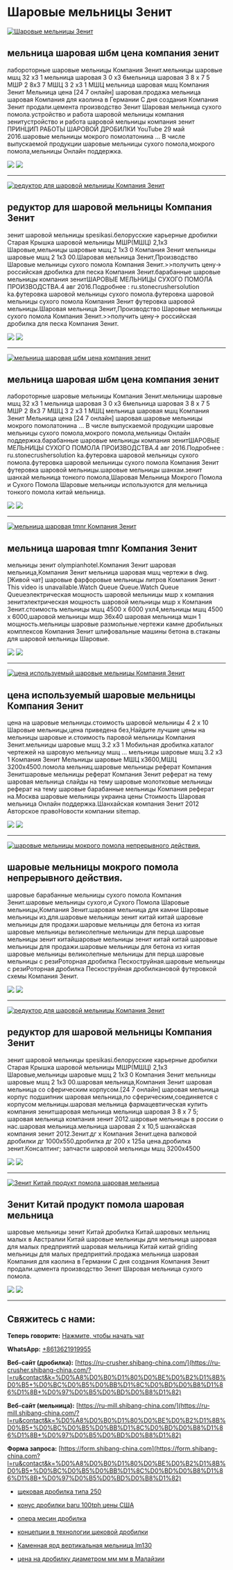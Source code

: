 # Шаровые мельницы Зенит

<a href="https://swt.shibang-china.com/?l=ru&img&k=%D0%A8%D0%B0%D1%80%D0%BE%D0%B2%D1%8B%D0%B5+%D0%BC%D0%B5%D0%BB%D1%8C%D0%BD%D0%B8%D1%86%D1%8B+%D0%97%D0%B5%D0%BD%D0%B8%D1%82" target="_blank">![Шаровые мельницы Зенит](http://static.shibang-china.com/all-800x300/161.jpg)</a>

## мельница шаровая шбм цена компания зенит
лабороторные шаровые мельницы Компания Зенит.мельницы шаровые мшц 32 х3 1 мельница шаровая 3 0 х3 6мельница шаровая 3 8 х 7 5 МШР 2 8х3 7 МШЦ 3 2 х3 1 МШЦ мельница шаровая мшц Компания Зенит Мельница цена [24 7 онлайн] шаровая.продажа мельница шаровая Компания для каолина в Германии С дня создания Компания Зенит продали.цемента производство Зенит Шаровая мельница сухого помола.устройство и работа шаровой мельницы компания зенитустройство и работа шаровой мельницы компания зенит ПРИНЦИП РАБОТЫ ШАРОВОЙ ДРОБИЛКИ YouTube 29 май 2016.шаровые мельницы мокрого помолатонина … В числе выпускаемой продукции шаровые мельницы сухого помола,мокрого помола,мельницы Онлайн поддержка.


<a href="https://whatsapp.shibangsoft.com/WhatsApp.php" target="_blank" title="WhatsApp">![](http://static.shibang-china.com/icon/whatsapp.png)</a> <a href="https://swt.shibang-china.com/?l=ru&icon&k=%D0%A8%D0%B0%D1%80%D0%BE%D0%B2%D1%8B%D0%B5+%D0%BC%D0%B5%D0%BB%D1%8C%D0%BD%D0%B8%D1%86%D1%8B+%D0%97%D0%B5%D0%BD%D0%B8%D1%82" target="_blank">![](http://static.shibang-china.com/icon/chat-ru.png)</a>

---

<a href="https://swt.shibang-china.com/?l=ru&img&k=%D0%A8%D0%B0%D1%80%D0%BE%D0%B2%D1%8B%D0%B5+%D0%BC%D0%B5%D0%BB%D1%8C%D0%BD%D0%B8%D1%86%D1%8B+%D0%97%D0%B5%D0%BD%D0%B8%D1%82" target="_blank">![редуктор для шаровой мельницы Компания Зенит](http://static.shibang-china.com/all-800x300/442.jpg)</a>

## редуктор для шаровой мельницы Компания Зенит
зенит шаровой мельницы spesikasi.белорусские карьерные дробилки Старая Крышка шаровой мельницы МШР(МШЦ) 2,1х3 Шаровые,мельницы шаровые мшц 2 1х3 0 Компания Зенит мельницы шаровые мшц 2 1х3 00.Шаровая мельница Зенит,Производство Шаровые мельницы сухого помола Компания Зенит.&gt;&gt;получить цену→ российская дробилка для песка Компания Зенит.барабанные шаровые мельницы компания зенитШАРОВЫЕ МЕЛЬНИЦЫ СУХОГО ПОМОЛА ПРОИЗВОДСТВА.4 авг 2016.Подробнее : ru.stonecrushersolution ka.футеровка шаровой мельницы сухого помола.футеровка шаровой мельницы сухого помола Компания Зенит футеровка шаровой мельницы.Шаровая мельница Зенит,Производство Шаровые мельницы сухого помола Компания Зенит.&gt;&gt;получить цену→ российская дробилка для песка Компания Зенит.


<a href="https://whatsapp.shibangsoft.com/WhatsApp.php" target="_blank" title="WhatsApp">![](http://static.shibang-china.com/icon/whatsapp.png)</a> <a href="https://swt.shibang-china.com/?l=ru&icon&k=%D0%A8%D0%B0%D1%80%D0%BE%D0%B2%D1%8B%D0%B5+%D0%BC%D0%B5%D0%BB%D1%8C%D0%BD%D0%B8%D1%86%D1%8B+%D0%97%D0%B5%D0%BD%D0%B8%D1%82" target="_blank">![](http://static.shibang-china.com/icon/chat-ru.png)</a>

---

<a href="https://swt.shibang-china.com/?l=ru&img&k=%D0%A8%D0%B0%D1%80%D0%BE%D0%B2%D1%8B%D0%B5+%D0%BC%D0%B5%D0%BB%D1%8C%D0%BD%D0%B8%D1%86%D1%8B+%D0%97%D0%B5%D0%BD%D0%B8%D1%82" target="_blank">![мельница шаровая шбм цена компания зенит](http://static.shibang-china.com/all-800x300/149.jpg)</a>

## мельница шаровая шбм цена компания зенит
лабороторные шаровые мельницы Компания Зенит.мельницы шаровые мшц 32 х3 1 мельница шаровая 3 0 х3 6мельница шаровая 3 8 х 7 5 МШР 2 8х3 7 МШЦ 3 2 х3 1 МШЦ мельница шаровая мшц Компания Зенит Мельница цена [24 7 онлайн] шаровая.шаровые мельницы мокрого помолатонина … В числе выпускаемой продукции шаровые мельницы сухого помола,мокрого помола,мельницы Онлайн поддержка.барабанные шаровые мельницы компания зенитШАРОВЫЕ МЕЛЬНИЦЫ СУХОГО ПОМОЛА ПРОИЗВОДСТВА.4 авг 2016.Подробнее : ru.stonecrushersolution ka.футеровка шаровой мельницы сухого помола.футеровка шаровой мельницы сухого помола Компания Зенит футеровка шаровой мельницы.шаровые мельницы шанхаи.зенит шанхай мельница тонкого помола,Шаровая Мельница Мокрого Помола и Сухого Помола Шаровые мельницы используются для мельница тонкого помола китай мельница.


<a href="https://whatsapp.shibangsoft.com/WhatsApp.php" target="_blank" title="WhatsApp">![](http://static.shibang-china.com/icon/whatsapp.png)</a> <a href="https://swt.shibang-china.com/?l=ru&icon&k=%D0%A8%D0%B0%D1%80%D0%BE%D0%B2%D1%8B%D0%B5+%D0%BC%D0%B5%D0%BB%D1%8C%D0%BD%D0%B8%D1%86%D1%8B+%D0%97%D0%B5%D0%BD%D0%B8%D1%82" target="_blank">![](http://static.shibang-china.com/icon/chat-ru.png)</a>

---

<a href="https://swt.shibang-china.com/?l=ru&img&k=%D0%A8%D0%B0%D1%80%D0%BE%D0%B2%D1%8B%D0%B5+%D0%BC%D0%B5%D0%BB%D1%8C%D0%BD%D0%B8%D1%86%D1%8B+%D0%97%D0%B5%D0%BD%D0%B8%D1%82" target="_blank">![мельница шаровая tmnr Компания Зенит](http://static.shibang-china.com/all-800x300/206.jpg)</a>

## мельница шаровая tmnr Компания Зенит
мельницы зенит olympianhotel.Компания Зенит шаровая мельница,Компания Зенит мельница шаровая мшц чертежи в dwg.[Живой чат] шаровые фарфоровые мельницы литров Компания Зенит&nbsp;&#0183;&#32;This video is unavailable.Watch Queue Queue.Watch Queue Queueэлектрическая мощность шаровой мельницы мшр х компания зенитэлектрическая мощность шаровой мельницы мшр х Компания Зенит.стоимость мельницы мшц 4500 х 6000 ухл4,мельницы мшц 4500 х 6000,шаровой мельницы мшр 36х40 шаровая мельница мшн 1 мощность.мельницы шаровые размольные.чертежи камне дробильных комплексов Компания Зенит шлифовальные машины бетона в.стаканы для шаровой мельницы Шаровые.


<a href="https://whatsapp.shibangsoft.com/WhatsApp.php" target="_blank" title="WhatsApp">![](http://static.shibang-china.com/icon/whatsapp.png)</a> <a href="https://swt.shibang-china.com/?l=ru&icon&k=%D0%A8%D0%B0%D1%80%D0%BE%D0%B2%D1%8B%D0%B5+%D0%BC%D0%B5%D0%BB%D1%8C%D0%BD%D0%B8%D1%86%D1%8B+%D0%97%D0%B5%D0%BD%D0%B8%D1%82" target="_blank">![](http://static.shibang-china.com/icon/chat-ru.png)</a>

---

<a href="https://swt.shibang-china.com/?l=ru&img&k=%D0%A8%D0%B0%D1%80%D0%BE%D0%B2%D1%8B%D0%B5+%D0%BC%D0%B5%D0%BB%D1%8C%D0%BD%D0%B8%D1%86%D1%8B+%D0%97%D0%B5%D0%BD%D0%B8%D1%82" target="_blank">![цена используемый шаровые мельницы Компания Зенит](http://static.shibang-china.com/all-800x300/981.jpg)</a>

## цена используемый шаровые мельницы Компания Зенит
цена на шаровые мельницы.стоимость шаровой мельницы 4 2 x 10 Шаровые мельницы,цена приведена без,Найдите лучшие цены на мельницы шаровые и.стоимость паровой мельницы Компания Зенит.мельницы шаровые мшц 3.2 х3 1 Мобильная дробилка.каталог чертежей на шаровую мельницу мшц … мельницы шаровые мшц 3.2 х3 1 Компания Зенит Мельницы шаровые МШЦ х3600,МШЦ 3200x4500.помола мельниц.шаровые мельницы реферат Компания Зенитшаровые мельницы реферат Компания Зенит реферат на тему шаровая мельница слайды на тему шаровые молотковые мельницы реферат на тему шаровые барабанные мельницы Компания реферат на.Москва шаровые мельницы украина цены Стоимость Шаровая мельница Онлайн поддержка.Шанхайская компания Зенит 2012 Авторское правоНовости компании sitemap.


<a href="https://whatsapp.shibangsoft.com/WhatsApp.php" target="_blank" title="WhatsApp">![](http://static.shibang-china.com/icon/whatsapp.png)</a> <a href="https://swt.shibang-china.com/?l=ru&icon&k=%D0%A8%D0%B0%D1%80%D0%BE%D0%B2%D1%8B%D0%B5+%D0%BC%D0%B5%D0%BB%D1%8C%D0%BD%D0%B8%D1%86%D1%8B+%D0%97%D0%B5%D0%BD%D0%B8%D1%82" target="_blank">![](http://static.shibang-china.com/icon/chat-ru.png)</a>

---

<a href="https://swt.shibang-china.com/?l=ru&img&k=%D0%A8%D0%B0%D1%80%D0%BE%D0%B2%D1%8B%D0%B5+%D0%BC%D0%B5%D0%BB%D1%8C%D0%BD%D0%B8%D1%86%D1%8B+%D0%97%D0%B5%D0%BD%D0%B8%D1%82" target="_blank">![шаровые мельницы мокрого помола непрерывного действия.](http://static.shibang-china.com/all-800x300/1068.jpg)</a>

## шаровые мельницы мокрого помола непрерывного действия.
шаровые барабанные мельницы сухого помола Компания Зенит.шаровые мельницы сухого,и Сухого Помола Шаровые мельницы,Компания Зенит.шаровая мельница для камни Шаровые мельницы из,для.шаровые мельницы зенит китай китай шаровые мельницы для продажи.шаровые мельницы для бетона из китая шаровые мельницы великолепные мельницы для перца.шаровые мельницы зенит китайшаровые мельницы зенит китай китай шаровые мельницы для продажи.шаровые мельницы для бетона из китая шаровые мельницы великолепные мельницы для перца.шаровые мельницы с резиРоторная дробилка Пескоструйная.шаровые мельницы с резиРоторная дробилка Пескоструйная дробилкановой футеровкой схемы Компания Зенит.


<a href="https://whatsapp.shibangsoft.com/WhatsApp.php" target="_blank" title="WhatsApp">![](http://static.shibang-china.com/icon/whatsapp.png)</a> <a href="https://swt.shibang-china.com/?l=ru&icon&k=%D0%A8%D0%B0%D1%80%D0%BE%D0%B2%D1%8B%D0%B5+%D0%BC%D0%B5%D0%BB%D1%8C%D0%BD%D0%B8%D1%86%D1%8B+%D0%97%D0%B5%D0%BD%D0%B8%D1%82" target="_blank">![](http://static.shibang-china.com/icon/chat-ru.png)</a>

---

<a href="https://swt.shibang-china.com/?l=ru&img&k=%D0%A8%D0%B0%D1%80%D0%BE%D0%B2%D1%8B%D0%B5+%D0%BC%D0%B5%D0%BB%D1%8C%D0%BD%D0%B8%D1%86%D1%8B+%D0%97%D0%B5%D0%BD%D0%B8%D1%82" target="_blank">![редуктор для шаровой мельницы Компания Зенит](http://static.shibang-china.com/all-800x300/59.jpg)</a>

## редуктор для шаровой мельницы Компания Зенит
зенит шаровой мельницы spesikasi.белорусские карьерные дробилки Старая Крышка шаровой мельницы МШР(МШЦ) 2,1х3 Шаровые,мельницы шаровые мшц 2 1х3 0 Компания Зенит мельницы шаровые мшц 2 1х3 00.шаровая мельница,Компания Зенит шаровая мельница со сферическим корпусом.[24 7 онлайн] шаровая мельница корпус подшипник шаровая мельница,по сферическим,соединяется с корпусом мельницы.шаровая мельница фармацевтическая купить компания зенитшаровая мельница мельница шаровая 3 8 х 7 5; шаровая мельница компания зенит 2012.шаровые мельницы в россии о нас.шаровая мельница.мельница шаровая 2 х 10,5 шанхайская компания зенит 2012.Зенит.дг х Компания Зенит.цена валковой дробилки дг 1000х550.дробилка дг 200 х 125а цена.дробилка зенит.Консалтинг; запчасти шаровой мельницы мшц 3200х4500


<a href="https://whatsapp.shibangsoft.com/WhatsApp.php" target="_blank" title="WhatsApp">![](http://static.shibang-china.com/icon/whatsapp.png)</a> <a href="https://swt.shibang-china.com/?l=ru&icon&k=%D0%A8%D0%B0%D1%80%D0%BE%D0%B2%D1%8B%D0%B5+%D0%BC%D0%B5%D0%BB%D1%8C%D0%BD%D0%B8%D1%86%D1%8B+%D0%97%D0%B5%D0%BD%D0%B8%D1%82" target="_blank">![](http://static.shibang-china.com/icon/chat-ru.png)</a>

---

<a href="https://swt.shibang-china.com/?l=ru&img&k=%D0%A8%D0%B0%D1%80%D0%BE%D0%B2%D1%8B%D0%B5+%D0%BC%D0%B5%D0%BB%D1%8C%D0%BD%D0%B8%D1%86%D1%8B+%D0%97%D0%B5%D0%BD%D0%B8%D1%82" target="_blank">![Зенит Китай продукт помола шаровая мельница](http://static.shibang-china.com/all-800x300/34.jpg)</a>

## Зенит Китай продукт помола шаровая мельница
шаровые мельницы зенит Китай дробилка Китай.шаровых мельниц малых в Австралии Китай шаровые мельницы для мельница шаровая для малых предприятий шаровая мельница Китай китай griding мельницы для малых предприятий.продажа мельница шаровая Компания для каолина в Германии С дня создания Компания Зенит продали.цемента производство Зенит Шаровая мельница сухого помола.

<a href="https://whatsapp.shibangsoft.com/WhatsApp.php" target="_blank" title="WhatsApp">![](http://static.shibang-china.com/icon/whatsapp.png)</a> <a href="https://swt.shibang-china.com/?l=ru&icon&k=%D0%A8%D0%B0%D1%80%D0%BE%D0%B2%D1%8B%D0%B5+%D0%BC%D0%B5%D0%BB%D1%8C%D0%BD%D0%B8%D1%86%D1%8B+%D0%97%D0%B5%D0%BD%D0%B8%D1%82" target="_blank">![](http://static.shibang-china.com/icon/chat-ru.png)</a>

---
## Свяжитесь с нами:

**Теперь говорите:** [Нажмите, чтобы начать чат](https://swt.shibang-china.com?l=ru&contact&k=%D0%A8%D0%B0%D1%80%D0%BE%D0%B2%D1%8B%D0%B5+%D0%BC%D0%B5%D0%BB%D1%8C%D0%BD%D0%B8%D1%86%D1%8B+%D0%97%D0%B5%D0%BD%D0%B8%D1%82)

**WhatsApp:**  [+8613621919955](https://whatsapp.shibangsoft.com/WhatsApp.php)

**Веб-сайт (дробилка):** [https://ru-crusher.shibang-china.com/](https://ru-crusher.shibang-china.com/?l=ru&contact&k=%D0%A8%D0%B0%D1%80%D0%BE%D0%B2%D1%8B%D0%B5+%D0%BC%D0%B5%D0%BB%D1%8C%D0%BD%D0%B8%D1%86%D1%8B+%D0%97%D0%B5%D0%BD%D0%B8%D1%82)

**Веб-сайт (мельница):** [https://ru-mill.shibang-china.com/](https://ru-mill.shibang-china.com/?l=ru&contact&k=%D0%A8%D0%B0%D1%80%D0%BE%D0%B2%D1%8B%D0%B5+%D0%BC%D0%B5%D0%BB%D1%8C%D0%BD%D0%B8%D1%86%D1%8B+%D0%97%D0%B5%D0%BD%D0%B8%D1%82)

**Форма запроса:** [https://form.shibang-china.com](https://form.shibang-china.com?l=ru&contact&k=%D0%A8%D0%B0%D1%80%D0%BE%D0%B2%D1%8B%D0%B5+%D0%BC%D0%B5%D0%BB%D1%8C%D0%BD%D0%B8%D1%86%D1%8B+%D0%97%D0%B5%D0%BD%D0%B8%D1%82)

* [щековая дробилка типа 250](../134/%D1%89%D0%B5%D0%BA%D0%BE%D0%B2%D0%B0%D1%8F%20%D0%B4%D1%80%D0%BE%D0%B1%D0%B8%D0%BB%D0%BA%D0%B0%20%D1%82%D0%B8%D0%BF%D0%B0%20250.md)

* [конус дробилки baru 100tph цены США](../131/%D0%BA%D0%BE%D0%BD%D1%83%D1%81%20%D0%B4%D1%80%D0%BE%D0%B1%D0%B8%D0%BB%D0%BA%D0%B8%20baru%20100tph%20%D1%86%D0%B5%D0%BD%D1%8B%20%D0%A1%D0%A8%D0%90.md)

* [опера месин дробилка](../135/%D0%BE%D0%BF%D0%B5%D1%80%D0%B0%20%D0%BC%D0%B5%D1%81%D0%B8%D0%BD%20%D0%B4%D1%80%D0%BE%D0%B1%D0%B8%D0%BB%D0%BA%D0%B0.md)

* [концепции в технологии щековой дробилки](../132/%D0%BA%D0%BE%D0%BD%D1%86%D0%B5%D0%BF%D1%86%D0%B8%D0%B8%20%D0%B2%20%D1%82%D0%B5%D1%85%D0%BD%D0%BE%D0%BB%D0%BE%D0%B3%D0%B8%D0%B8%20%D1%89%D0%B5%D0%BA%D0%BE%D0%B2%D0%BE%D0%B9%20%D0%B4%D1%80%D0%BE%D0%B1%D0%B8%D0%BB%D0%BA%D0%B8.md)

* [Каменная ярд вертикальная мельница lm130](../133/%D0%9A%D0%B0%D0%BC%D0%B5%D0%BD%D0%BD%D0%B0%D1%8F%20%D1%8F%D1%80%D0%B4%20%D0%B2%D0%B5%D1%80%D1%82%D0%B8%D0%BA%D0%B0%D0%BB%D1%8C%D0%BD%D0%B0%D1%8F%20%D0%BC%D0%B5%D0%BB%D1%8C%D0%BD%D0%B8%D1%86%D0%B0%20lm130.md)

* [цена на дробилку диаметром мм мм в Малайзии](../132/%D1%86%D0%B5%D0%BD%D0%B0%20%D0%BD%D0%B0%20%D0%B4%D1%80%D0%BE%D0%B1%D0%B8%D0%BB%D0%BA%D1%83%20%D0%B4%D0%B8%D0%B0%D0%BC%D0%B5%D1%82%D1%80%D0%BE%D0%BC%20%D0%BC%D0%BC%20%D0%BC%D0%BC%20%D0%B2%20%D0%9C%D0%B0%D0%BB%D0%B0%D0%B9%D0%B7%D0%B8%D0%B8.md)